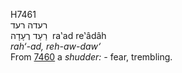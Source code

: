 <body>
  <p>H7461<br>  רעדה    רעד  <br> רַעַד  רֶעָדָה  ‎  ra‛ad  re‛âdâh  <br><i>rah‘-ad,</i> <i>reh-aw-daw‘ </i><br>From <a href="h7460.htm">7460</a>  a <i>shudder: - </i>fear, trembling.<br></p>
 </body>